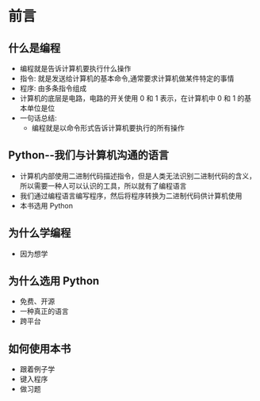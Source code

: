 # 前言

## 什么是编程

- 编程就是告诉计算机要执行什么操作
- 指令: 就是发送给计算机的基本命令,通常要求计算机做某件特定的事情
- 程序: 由多条指令组成
- 计算机的底层是电路，电路的开关使用 0 和 1 表示，在计算机中 0 和 1 的基本单位是位
- 一句话总结:
  - 编程就是以命令形式告诉计算机要执行的所有操作

## Python--我们与计算机沟通的语言

- 计算机内部使用二进制代码描述指令，但是人类无法识别二进制代码的含义，所以需要一种人可以认识的工具，所以就有了编程语言
- 我们通过编程语言编写程序，然后将程序转换为二进制代码供计算机使用
- 本书选用 Python

## 为什么学编程

- 因为想学

## 为什么选用 Python

- 免费、开源
- 一种真正的语言
- 跨平台

## 如何使用本书

- 跟着例子学
- 键入程序
- 做习题
